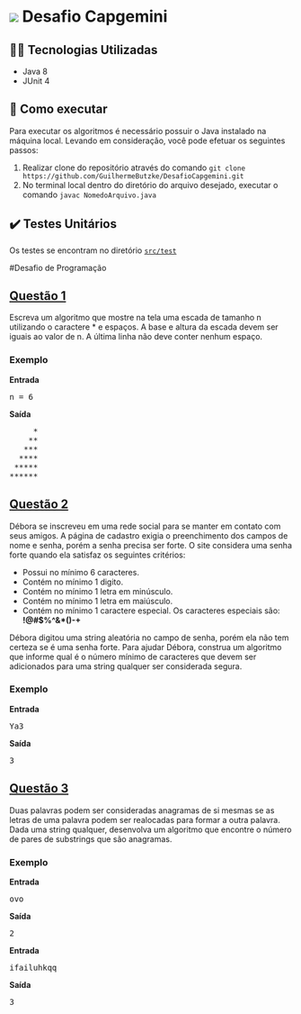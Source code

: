 # <img src="https://encrypted-tbn0.gstatic.com/images?q=tbn:ANd9GcSFMY7Gbah4wZm4kXXaTsGTfZ3y4ljjJaoxxjMovMf1tFw0tkJIkdT38JXVBYcoXhztYvI&usqp=CAU" style="max-width: 10%"> Desafio Capgemini

## 👨‍💻 Tecnologias Utilizadas
* Java 8
* JUnit 4

## 📑 Como executar
Para executar os algoritmos é necessário possuir o Java instalado na máquina local.
Levando em consideração, você pode efetuar os seguintes passos:

1. Realizar clone do repositório através do comando `git clone https://github.com/GuilhermeButzke/DesafioCapgemini.git`
2. No terminal local dentro do diretório do arquivo desejado, executar o comando `javac NomedoArquivo.java`

## ✔️ Testes Unitários
Os testes se encontram no diretório [`src/test`](https://github.com/GuilhermeButzke/DesafioCapgemini/tree/main/src/test)

#Desafio de Programação

## [Questão 1](https://github.com/GuilhermeButzke/DesafioCapgemini/blob/main/src/exercicios/Escada.java)
Escreva um algoritmo que mostre na tela uma escada de tamanho n utilizando o caractere * e espaços. A base e altura da escada devem ser iguais ao valor de n. A última linha não deve conter nenhum espaço.

### Exemplo
**Entrada**

<pre>n = 6
</pre>

**Saída**
<pre>
     *
    ** 
   ***
  ****
 *****
******
</pre>

## [Questão 2](https://github.com/GuilhermeButzke/DesafioCapgemini/blob/main/src/exercicios/VerificaSenha.java)
Débora se inscreveu em uma rede social para se manter em contato com seus amigos. A página de cadastro exigia o preenchimento dos campos de nome e senha, porém a senha precisa ser forte. O site considera uma senha forte quando ela satisfaz os seguintes critérios:
* Possui no mínimo 6 caracteres.
* Contém no mínimo 1 digito.
* Contém no mínimo 1 letra em minúsculo.
* Contém no mínimo 1 letra em maiúsculo.
* Contém no mínimo 1 caractere especial. Os caracteres especiais são: **!@#$%^&*()-+**

Débora digitou uma string aleatória no campo de senha, porém ela não tem certeza se é uma senha forte. Para ajudar Débora, construa um algoritmo que informe qual é o número mínimo de caracteres que devem ser adicionados para uma string qualquer ser considerada segura.

### Exemplo
**Entrada**

<pre>Ya3
</pre>

**Saída**
<pre>3</pre>

## [Questão 3](https://github.com/GuilhermeButzke/DesafioCapgemini/blob/main/src/exercicios/AnaliseCombinatoria.java)
Duas palavras podem ser consideradas anagramas de si mesmas se as letras de uma palavra podem ser realocadas para formar a outra palavra. Dada uma string qualquer, desenvolva um algoritmo que encontre o número de pares de substrings que são anagramas.

### Exemplo
**Entrada**

<pre>ovo</pre>

**Saída**
<pre>2</pre>

**Entrada**

<pre>ifailuhkqq
</pre>

**Saída**
<pre>3</pre>
